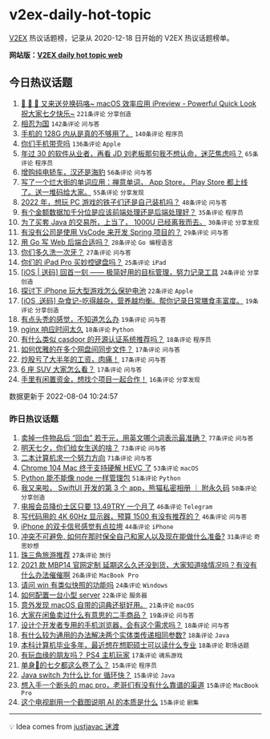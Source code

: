 # v2ex-daily-hot-topic

[V2EX](https://www.v2ex.com/) 热议话题榜，记录从 2020-12-18 日开始的 V2EX 热议话题榜单。

**网站版：[V2EX daily hot topic web](https://boojack.github.io/v2ex-daily-hot-topic-web/)**

## 今日热议话题

<!-- TODAY BEGIN -->

1. [🎉 🎉 🎉 又来送兑换码咯~ macOS 效率应用 iPreview - Powerful Quick Look 祝大家七夕快乐~](https://www.v2ex.com/t/870662) `221条评论` `分享创造`
1. [相忍为国](https://www.v2ex.com/t/870554) `142条评论` `问与答`
1. [手机的 128G 内从是真的不够用了。](https://www.v2ex.com/t/870607) `140条评论` `程序员`
1. [你们手机带壳吗](https://www.v2ex.com/t/870547) `136条评论` `Apple`
1. [年过 30 的软件从业者，再看 JD 刘老板那句我不想认命，迷茫焦虑吗？](https://www.v2ex.com/t/870639) `65条评论` `程序员`
1. [增购纯电轿车，汉还是海豹](https://www.v2ex.com/t/870542) `56条评论` `问与答`
1. [写了一个烂大街的单词应用：禅意单词， App Store， Play Store 都上线了。送一堆码给大家。](https://www.v2ex.com/t/870540) `55条评论` `分享发现`
1. [2022 年，想玩 PC 游戏的铁子们还是自己装机吗？](https://www.v2ex.com/t/870575) `48条评论` `问与答`
1. [有个金额数据加千分位是应该前端处理还是后端处理好？](https://www.v2ex.com/t/870578) `35条评论` `程序员`
1. [为了买套 Java 的交易所，上当了， 1000U 已经离我而去。](https://www.v2ex.com/t/870610) `30条评论` `分享发现`
1. [有没有公司是使用 VsCode 来开发 Spring 项目的？](https://www.v2ex.com/t/870600) `29条评论` `问与答`
1. [用 Go 写 Web 后端合适吗？](https://www.v2ex.com/t/870659) `28条评论` `Go 编程语言`
1. [你们多久洗一次牙？](https://www.v2ex.com/t/870642) `27条评论` `问与答`
1. [你们的 iPad Pro 买妙控键盘吗？](https://www.v2ex.com/t/870622) `25条评论` `iPad`
1. [[iOS | 送码] 回首一刻 —— 极简好用的目标管理，努力记录工具](https://www.v2ex.com/t/870580) `24条评论` `分享创造`
1. [探讨下 iPhone 玩大型游戏怎么保护电池](https://www.v2ex.com/t/870624) `22条评论` `Apple`
1. [[iOS ,送码] 杂食记-吃得越杂，营养越均衡。帮你记录日常膳食丰富度。](https://www.v2ex.com/t/870636) `19条评论` `分享创造`
1. [有点头秃的感觉，不知道怎么办](https://www.v2ex.com/t/870561) `19条评论` `问与答`
1. [nginx 响应时间太久](https://www.v2ex.com/t/870670) `18条评论` `Python`
1. [有什么类似 casdoor 的开源认证系统推荐吗？](https://www.v2ex.com/t/870546) `18条评论` `程序员`
1. [如何优雅的在多个网盘间同步文件？](https://www.v2ex.com/t/870617) `17条评论` `问与答`
1. [炒股亏了大半年的工资，肉痛！](https://www.v2ex.com/t/870588) `17条评论` `问与答`
1. [6 座 SUV 大家怎么看？](https://www.v2ex.com/t/870562) `17条评论` `问与答`
1. [手里有闲置资金，想找个项目一起合作！](https://www.v2ex.com/t/870579) `16条评论` `分享发现`

数据更新于 2022-08-04 10:24:57

<!-- TODAY END -->

### 昨日热议话题

<!-- YESTERDAY BEGIN -->

1. [卖掉一件物品后 “回血” 若干元，用英文哪个词表示最准确？](https://www.v2ex.com/t/870345) `77条评论` `问与答`
1. [明天七夕，你们给女生送的啥？](https://www.v2ex.com/t/870459) `73条评论` `问与答`
1. [二本计算机求一个努力方向](https://www.v2ex.com/t/870369) `71条评论` `问与答`
1. [Chrome 104 Mac 终于支持硬解 HEVC 了](https://www.v2ex.com/t/870362) `53条评论` `macOS`
1. [Python 能不能像 node 一样管理包](https://www.v2ex.com/t/870375) `51条评论` `Python`
1. [我又来啦， SwiftUI 开发的第 3 个 app，熊猫私密相册 ｜ 附永久码](https://www.v2ex.com/t/870471) `50条评论` `分享创造`
1. [电报会员降价土区只要 13.49TRY 一个月了](https://www.v2ex.com/t/870349) `46条评论` `Telegram`
1. [写代码用的 4K 60Hz 显示器，预算 1500 有没有推荐的？](https://www.v2ex.com/t/870373) `46条评论` `问与答`
1. [iPhone 的双卡信号感觉有点拉垮](https://www.v2ex.com/t/870397) `44条评论` `iPhone`
1. [冲突不可避免, 如何在那时保全自己和家人以及现在能做什么准备?](https://www.v2ex.com/t/870372) `31条评论` `奇思妙想`
1. [珠三角旅游推荐](https://www.v2ex.com/t/870447) `27条评论` `旅行`
1. [2021 款 MBP14 官网定制 延期这么久还没到货，大家知道啥情况吗？有没有什么办法催催啊](https://www.v2ex.com/t/870407) `26条评论` `MacBook Pro`
1. [请问 win 有类似快照的功能吗](https://www.v2ex.com/t/870356) `24条评论` `Windows`
1. [如何配置一台小型 server](https://www.v2ex.com/t/870492) `22条评论` `服务器`
1. [意外发现 macOS 自带的词典还挺好用。](https://www.v2ex.com/t/870443) `21条评论` `macOS`
1. [大家在闲鱼卖过什么有意思的二手商品？](https://www.v2ex.com/t/870428) `19条评论` `问与答`
1. [设计个开发者专用的手机浏览器，会有这个需求吗？](https://www.v2ex.com/t/870467) `18条评论` `问与答`
1. [有什么较为通用的办法解决两个实体类传递相同参数?](https://www.v2ex.com/t/870449) `18条评论` `Java`
1. [本科计算机毕业多年，最近想在想职硕士可以读什么专业](https://www.v2ex.com/t/870420) `18条评论` `职场话题`
1. [有玩血缘的朋友吗？ PS4 主机玩家](https://www.v2ex.com/t/870396) `17条评论` `魂系游戏`
1. [单身🐶的七夕都这么卷了么？](https://www.v2ex.com/t/870480) `15条评论` `程序员`
1. [Java switch 为什么比 for 循环快？](https://www.v2ex.com/t/870434) `15条评论` `Java`
1. [想入手一个断头的 mac pro，老哥们有没有什么靠谱的渠道](https://www.v2ex.com/t/870415) `15条评论` `MacBook Pro`
1. [这个电视剧用一个截图说明 AI 的本质是什么](https://www.v2ex.com/t/870385) `15条评论` `剧集`

<!-- YESTERDAY END -->

---

💡 Idea comes from [justjavac 迷渡](https://github.com/justjavac/)
